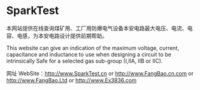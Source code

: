 # SparkTest
本网站提供在线查询煤矿用、工厂用防爆电气设备本安电路最大电压、电流、电容、电感，为本安电路设计提供前期帮助。

This website can give an indication of the maximum voltage, current, capacitance and inductance to use when designing a circuit to be intrinsically Safe for a selected gas sub-group (I,IIA, IIB or IIC).

网址 WebSite：http://www.SparkTest.cn or http://www.FangBao.cn.com or http://www.FangBao.Ltd or http://www.Ex3836.com
